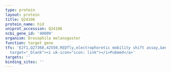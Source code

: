```yaml
---
type: protein
layout: protein
title: Q24106
protein_name: hid
uniprot_accession: Q24106
ncbi_gene_id: '40009'
organism: Drosophila melanogaster
function: target gene
tfs: 'E2f1,Q27368,42550,REDfly,electrophoretic mobility shift assay,&ensp;<a href="https://www.ncbi.nlm.nih.gov/pubmed/?term=19100727%5Buid%5D"
  target="_blank"><i uk-icon="icon: link"></i>Pubmed</a>'
targets: ''
binding_sites: ''
---
```

